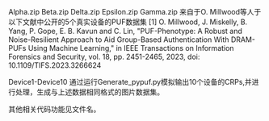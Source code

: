 Alpha.zip
Beta.zip
Delta.zip
Epsilon.zip
Gamma.zip
来自于O. Millwood等人于以下文献中公开的5个真实设备的PUF数据集
[1] O. Millwood, J. Miskelly, B. Yang, P. Gope, E. B. Kavun and C. Lin, "PUF-Phenotype: A Robust and Noise-Resilient Approach to Aid Group-Based Authentication With DRAM-PUFs Using Machine Learning," in IEEE Transactions on Information Forensics and Security, vol. 18, pp. 2451-2465, 2023, doi: 10.1109/TIFS.2023.3266624
        
Device1-Device10 通过运行Generate_pypuf.py模拟输出10个设备的CRPs,并进行处理，生成与上述数据相同格式的图片数据集。

其他相关代码功能见文件名。
